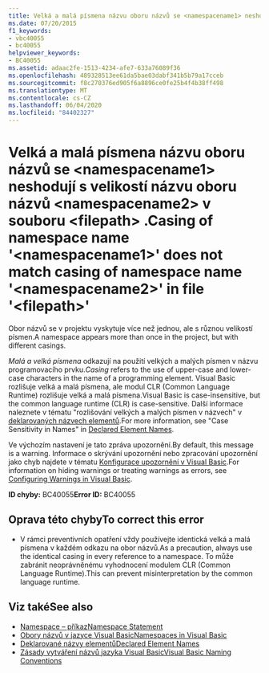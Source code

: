 ```yaml
---
title: Velká a malá písmena názvu oboru názvů se <namespacename1> neshodují s velikostí názvu oboru názvů <namespacename2> v souboru <filepath> .
ms.date: 07/20/2015
f1_keywords:
- vbc40055
- bc40055
helpviewer_keywords:
- BC40055
ms.assetid: adaac2fe-1513-4234-afe7-633a76089f36
ms.openlocfilehash: 489328513ee61da5bae03dabf341b5b79a17cceb
ms.sourcegitcommit: f8c270376ed905f6a8896ce0fe25b4f4b38ff498
ms.translationtype: MT
ms.contentlocale: cs-CZ
ms.lasthandoff: 06/04/2020
ms.locfileid: "84402327"
---
```

# <a name="casing-of-namespace-name-namespacename1-does-not-match-casing-of-namespace-name-namespacename2-in-file-filepath"></a><span data-ttu-id="7295d-102">Velká a malá písmena názvu oboru názvů se \<namespacename1> neshodují s velikostí názvu oboru názvů \<namespacename2> v souboru \<filepath> .</span><span class="sxs-lookup"><span data-stu-id="7295d-102">Casing of namespace name '\<namespacename1>' does not match casing of namespace name '\<namespacename2>' in file '\<filepath>'</span></span>
<span data-ttu-id="7295d-103">Obor názvů se v projektu vyskytuje více než jednou, ale s různou velikostí písmen.</span><span class="sxs-lookup"><span data-stu-id="7295d-103">A namespace appears more than once in the project, but with different casings.</span></span>  
  
 <span data-ttu-id="7295d-104">*Malá a velká písmena* odkazují na použití velkých a malých písmen v názvu programovacího prvku.</span><span class="sxs-lookup"><span data-stu-id="7295d-104">*Casing* refers to the use of upper-case and lower-case characters in the name of a programming element.</span></span> <span data-ttu-id="7295d-105">Visual Basic rozlišuje velká a malá písmena, ale modul CLR (Common Language Runtime) rozlišuje velká a malá písmena.</span><span class="sxs-lookup"><span data-stu-id="7295d-105">Visual Basic is case-insensitive, but the common language runtime (CLR) is case-sensitive.</span></span> <span data-ttu-id="7295d-106">Další informace naleznete v tématu "rozlišování velkých a malých písmen v názvech" v [deklarovaných názvech elementů](../programming-guide/language-features/declared-elements/declared-element-names.md).</span><span class="sxs-lookup"><span data-stu-id="7295d-106">For more information, see "Case Sensitivity in Names" in [Declared Element Names](../programming-guide/language-features/declared-elements/declared-element-names.md).</span></span>  
  
 <span data-ttu-id="7295d-107">Ve výchozím nastavení je tato zpráva upozornění.</span><span class="sxs-lookup"><span data-stu-id="7295d-107">By default, this message is a warning.</span></span> <span data-ttu-id="7295d-108">Informace o skrývání upozornění nebo zpracování upozornění jako chyb najdete v tématu [Konfigurace upozornění v Visual Basic](/visualstudio/ide/configuring-warnings-in-visual-basic).</span><span class="sxs-lookup"><span data-stu-id="7295d-108">For information on hiding warnings or treating warnings as errors, see [Configuring Warnings in Visual Basic](/visualstudio/ide/configuring-warnings-in-visual-basic).</span></span>  
  
 <span data-ttu-id="7295d-109">**ID chyby:** BC40055</span><span class="sxs-lookup"><span data-stu-id="7295d-109">**Error ID:** BC40055</span></span>  
  
## <a name="to-correct-this-error"></a><span data-ttu-id="7295d-110">Oprava této chyby</span><span class="sxs-lookup"><span data-stu-id="7295d-110">To correct this error</span></span>  
  
- <span data-ttu-id="7295d-111">V rámci preventivních opatření vždy používejte identická velká a malá písmena v každém odkazu na obor názvů.</span><span class="sxs-lookup"><span data-stu-id="7295d-111">As a precaution, always use the identical casing in every reference to a namespace.</span></span> <span data-ttu-id="7295d-112">To může zabránit neoprávněnému vyhodnocení modulem CLR (Common Language Runtime).</span><span class="sxs-lookup"><span data-stu-id="7295d-112">This can prevent misinterpretation by the common language runtime.</span></span>  
  
## <a name="see-also"></a><span data-ttu-id="7295d-113">Viz také</span><span class="sxs-lookup"><span data-stu-id="7295d-113">See also</span></span>

- [<span data-ttu-id="7295d-114">Namespace – příkaz</span><span class="sxs-lookup"><span data-stu-id="7295d-114">Namespace Statement</span></span>](../language-reference/statements/namespace-statement.md)
- [<span data-ttu-id="7295d-115">Obory názvů v jazyce Visual Basic</span><span class="sxs-lookup"><span data-stu-id="7295d-115">Namespaces in Visual Basic</span></span>](../programming-guide/program-structure/namespaces.md)
- [<span data-ttu-id="7295d-116">Deklarované názvy elementů</span><span class="sxs-lookup"><span data-stu-id="7295d-116">Declared Element Names</span></span>](../programming-guide/language-features/declared-elements/declared-element-names.md)
- [<span data-ttu-id="7295d-117">Zásady vytváření názvů jazyka Visual Basic</span><span class="sxs-lookup"><span data-stu-id="7295d-117">Visual Basic Naming Conventions</span></span>](../programming-guide/program-structure/naming-conventions.md)
